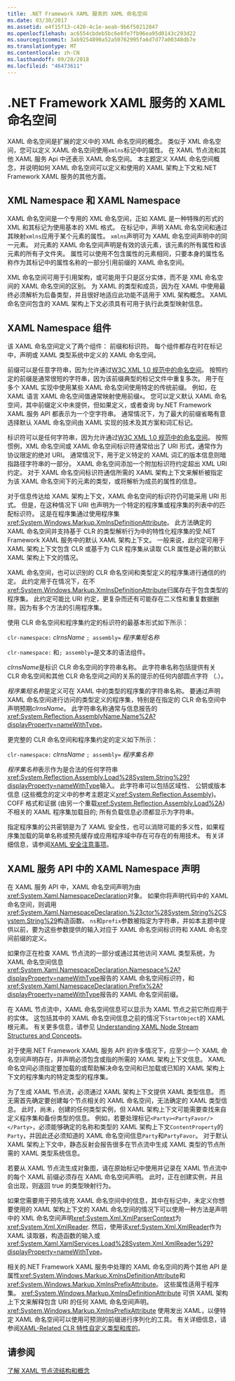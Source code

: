 ```yaml
---
title: .NET Framework XAML 服务的 XAML 命名空间
ms.date: 03/30/2017
ms.assetid: e4f15f13-c420-4c1e-aeab-9b6f50212047
ms.openlocfilehash: ac6554cbdeb5bc6e0fe7fb96ea95d0143c293d22
ms.sourcegitcommit: 3ab9254890a52a50762995fa6d7d77a00348db7e
ms.translationtype: MT
ms.contentlocale: zh-CN
ms.lasthandoff: 09/20/2018
ms.locfileid: "46473611"
---
```

# <a name="xaml-namespaces-for-net-framework-xaml-services"></a>.NET Framework XAML 服务的 XAML 命名空间
XAML 命名空间是扩展的定义中的 XML 命名空间的概念。 类似于 XML 命名空间，您可以定义 XAML 命名空间使用`xmlns`标记中的属性。 在 XAML 节点流和其他 XAML 服务 Api 中还表示 XAML 命名空间。 本主题定义 XAML 命名空间概念，并说明如何 XAML 命名空间可以定义和使用的 XAML 架构上下文和.NET Framework XAML 服务的其他方面。  
  
## <a name="xml-namespace-and-xaml-namespace"></a>XML Namespace 和 XAML Namespace  
 XAML 命名空间是一个专用的 XML 命名空间，正如 XAML 是一种特殊的形式的 XML 和其标记为使用基本的 XML 格式。 在标记中，声明 XAML 命名空间和通过其映射`xmlns`应用于某个元素的属性。 `xmlns`声明可为 XAML 命名空间声明中的同一元素。 对元素的 XAML 命名空间声明是有效的该元素，该元素的所有属性和该元素的所有子文件夹。 属性可以使用不包含属性的元素相同，只要本身的属性名称作为其标记中的属性名称的一部分引用前缀的 XAML 命名空间。  
  
 XML 命名空间可用于引用架构，或可能用于只是区分实体，而不是 XML 命名空间的 XAML 命名空间的区别。 为 XAML 的类型和成员，因为在 XAML 中使用最终必须解析为后备类型，并且很好地适应此功能不适用于 XML 架构概念。 XAML 命名空间包含的 XAML 架构上下文必须具有可用于执行此类型映射信息。  
  
## <a name="xaml-namespace-components"></a>XAML Namespace 组件  
 该 XAML 命名空间定义了两个组件： 前缀和标识符。 每个组件都存在时在标记中，声明或 XAML 类型系统中定义的 XAML 命名空间。  
  
 前缀可以是任意字符串，因为允许通过[W3C XML 1.0 规范中的命名空间](https://go.microsoft.com/fwlink/?LinkID=161735)。 按照约定的前缀是通常很短的字符串，因为该前缀典型的标记文件中重复多次。 用于在多个 XAML 实现中使用某些 XAML 命名空间使用特定的传统前缀。 例如，在 XAML 语言 XAML 命名空间值通常映射使用前缀`x`。 您可以定义默认 XAML 命名空间，其中前缀定义中未提供，但如果定义，或者查询 by.NET Framework XAML 服务 API 都表示为一个空字符串。 通常情况下，为了最大的前缀省略有意选择默认 XAML 命名空间由 XAML 实现的技术及其方案和词汇标记。  
  
 标识符可以是任何字符串，因为允许通过[W3C XML 1.0 规范中的命名空间](https://go.microsoft.com/fwlink/?LinkID=161735)。 按照惯例，XML 命名空间或 XAML 命名空间标识符通常给出了 URI 形式，通常作为协议限定的绝对 URI。 通常情况下，用于定义特定的 XAML 词汇的版本信息则暗指路径字符串的一部分。 XAML 命名空间添加一个附加标识符约定超出 XML URI 约定。 对于 XAML 命名空间标识符通信所需的 XAML 架构上下文来解析被指定为该 XAML 命名空间下的元素的类型，或将解析为成员的属性的信息。  
  
 对于信息传达给 XAML 架构上下文，XAML 命名空间的标识符仍可能采用 URI 形式。 但是，在这种情况下 URI 也声明为一个特定的程序集或程序集的列表中的匹配标识符。 这是在程序集通过使用程序集<xref:System.Windows.Markup.XmlnsDefinitionAttribute>。 此方法确定的 XAML 命名空间并支持基于 CLR 的类型解析行为中的特性化程序集的受.NET Framework XAML 服务中的默认 XAML 架构上下文。 一般来说，此约定可用于 XAML 架构上下文包含 CLR 或基于为 CLR 程序集从读取 CLR 属性是必需的默认 XAML 架构上下文的情况。  
  
 XAML 命名空间，也可以识别的 CLR 命名空间和类型定义的程序集进行通信的约定。 此约定用于在情况下，在不<xref:System.Windows.Markup.XmlnsDefinitionAttribute>归属存在于包含类型的程序集。 此约定可能比 URI 约定，更复杂而还有可能存在二义性和重复数据删除，因为有多个方法的引用程序集。  
  
 使用 CLR 命名空间和程序集约定的标识符的最基本形式如下所示：  
  
 `clr-namespace:` *clrnsName* `; assembly=` *程序集短名称*  
  
 `clr-namespace:` 和`; assembly=`是文本的语法组件。  
  
 *clrnsName*是标识 CLR 命名空间的字符串名称。 此字符串名称包括提供有关 CLR 命名空间和其他 CLR 命名空间之间的关系的提示的任何内部圆点字符 （.）。  
  
 *程序集短名称*是定义可在 XAML 中的类型的程序集的字符串名称。 要通过声明 XAML 命名空间进行访问的类型定义的程序集，特别是在指定的 CLR 命名空间中声明预期*clrnsName*。 此字符串名称通常与信息报告的<xref:System.Reflection.AssemblyName.Name%2A?displayProperty=nameWithType>。  
  
 更完整的 CLR 命名空间和程序集约定的定义如下所示：  
  
 `clr-namespace:` *clrnsName* `; assembly=` *程序集名称*  
  
 *程序集名称*表示作为是合法的任何字符串<xref:System.Reflection.Assembly.Load%28System.String%29?displayProperty=nameWithType>输入。 此字符串可以包括区域性、 公钥或版本信息 (这些概念的定义中的参考主题定义<xref:System.Reflection.Assembly>)。 COFF 格式和证据 (由另一个重载<xref:System.Reflection.Assembly.Load%2A>) 不相关的 XAML 程序集加载目的; 所有负载信息必须都显示为字符串。  
  
 指定程序集的公共密钥是为了 XAML 安全性，也可以消除可能的多义性，如果程序集加载的简单名称或预先缓存或应用程序域中存在可存在的有用技术。 有关详细信息，请参阅[XAML 安全注意事项](../../../docs/framework/xaml-services/xaml-security-considerations.md)。  
  
## <a name="xaml-namespace-declarations-in-the-xaml-services-api"></a>XAML 服务 API 中的 XAML Namespace 声明  
 在 XAML 服务 API 中，XAML 命名空间声明为由<xref:System.Xaml.NamespaceDeclaration>对象。 如果你将声明代码中的 XAML 命名空间，则调用<xref:System.Xaml.NamespaceDeclaration.%23ctor%28System.String%2CSystem.String%29>构造函数。 `ns`和`prefix`参数被指定为字符串，并如本主题中提供以前，要为这些参数提供的输入对应于 XAML 命名空间标识符和 XAML 命名空间前缀的定义。  
  
 如果你正在检查 XAML 节点流的一部分或通过其他访问 XAML 类型系统，为 XAML 命名空间信息<xref:System.Xaml.NamespaceDeclaration.Namespace%2A?displayProperty=nameWithType>报告的 XAML 命名空间标识符，和<xref:System.Xaml.NamespaceDeclaration.Prefix%2A?displayProperty=nameWithType>报告的 XAML 命名空间前缀。  
  
 在 XAML 节点流中，XAML 命名空间信息可以显示为 XAML 节点之前它所应用于的实体。 这包括其中的 XAML 命名空间信息之前的情况下`StartObject`的 XAML 根元素。 有关更多信息，请参见 [Understanding XAML Node Stream Structures and Concepts](../../../docs/framework/xaml-services/understanding-xaml-node-stream-structures-and-concepts.md)。  
  
 对于使用.NET Framework XAML 服务 API 的许多情况下，应至少一个 XAML 命名空间声明存在，并声明必须包含或指的所需的 XAML 架构上下文信息。 XAML 命名空间必须指定要加载的或帮助解决命名空间和已加载或已知的 XAML 架构上下文的程序集内的特定类型的程序集。  
  
 为了生成 XAML 节点流，必须通过 XAML 架构上下文提供 XAML 类型信息。 而无需首先确定要创建每个节点相关的 XAML 命名空间，无法确定的 XAML 类型信息。 此时，尚未，创建的任何类型实例，但 XAML 架构上下文可能需要查找来自定义程序集和备份类型的信息。 例如，若要处理标记`<Party><PartyFavor/></Party>`，必须能够确定的名称和类型的 XAML 架构上下文`ContentProperty`的`Party`，并因此还必须知道的 XAML 命名空间信息`Party`和`PartyFavor`。 对于默认 XAML 架构上下文中，静态反射会报告很多在节点流中生成 XAML 类型的节点所需的 XAML 类型系统信息。  
  
 若要从 XAML 节点流生成对象图，请在原始标记中使用并记录在 XAML 节点流中的每个 XAML 前缀必须存在 XAML 命名空间声明。 此时，正在创建实例，并且会出现，则返回 true 的类型映射行为。  
  
 如果您需要用于预先填充 XAML 命名空间中的信息，其中在标记中，未定义你想要使用的 XAML 架构上下文的 XAML 命名空间的情况下可以使用一种方法是声明中的 XML 命名空间声明<xref:System.Xml.XmlParserContext>为<xref:System.Xml.XmlReader>. 然后，使用该<xref:System.Xml.XmlReader>作为 XAML 读取器，构造函数的输入或<xref:System.Xaml.XamlServices.Load%28System.Xml.XmlReader%29?displayProperty=nameWithType>。  
  
 相关的.NET Framework XAML 服务中处理的 XAML 命名空间的两个其他 API 是属性<xref:System.Windows.Markup.XmlnsDefinitionAttribute>和<xref:System.Windows.Markup.XmlnsPrefixAttribute>。 这些属性适用于程序集。 <xref:System.Windows.Markup.XmlnsDefinitionAttribute> 可供 XAML 架构上下文来解释包含 URI 的任何 XAML 命名空间声明。 <xref:System.Windows.Markup.XmlnsPrefixAttribute> 使用发出 XAML，以便特定 XAML 命名空间可以使用可预测的前缀进行序列化的工具。 有关详细信息，请参阅[XAML-Related CLR 特性自定义类型和库的](../../../docs/framework/xaml-services/xaml-related-clr-attributes-for-custom-types-and-libraries.md)。  
  
## <a name="see-also"></a>请参阅  
 [了解 XAML 节点流结构和概念](../../../docs/framework/xaml-services/understanding-xaml-node-stream-structures-and-concepts.md)
